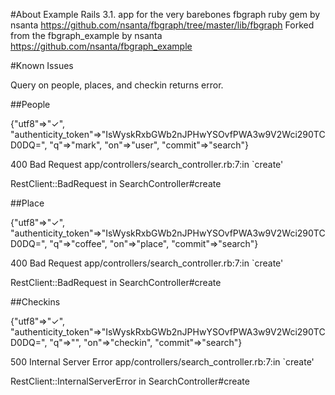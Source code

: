 #About
Example Rails 3.1. app for the very barebones fbgraph ruby gem by nsanta
https://github.com/nsanta/fbgraph/tree/master/lib/fbgraph
Forked from the fbgraph_example by nsanta
https://github.com/nsanta/fbgraph_example

#Known Issues

Query on people, places, and checkin returns error.

##People

{"utf8"=>"✓",
 "authenticity_token"=>"IsWyskRxbGWb2nJPHwYSOvfPWA3w9V2Wci290TCD0DQ=",
 "q"=>"mark",
 "on"=>"user",
 "commit"=>"search"}

400 Bad Request
app/controllers/search_controller.rb:7:in `create'

RestClient::BadRequest in SearchController#create

##Place

{"utf8"=>"✓",
 "authenticity_token"=>"IsWyskRxbGWb2nJPHwYSOvfPWA3w9V2Wci290TCD0DQ=",
 "q"=>"coffee",
 "on"=>"place",
 "commit"=>"search"}

400 Bad Request
app/controllers/search_controller.rb:7:in `create'

RestClient::BadRequest in SearchController#create


##Checkins

{"utf8"=>"✓",
 "authenticity_token"=>"IsWyskRxbGWb2nJPHwYSOvfPWA3w9V2Wci290TCD0DQ=",
 "q"=>"",
 "on"=>"checkin",
 "commit"=>"search"}

500 Internal Server Error
app/controllers/search_controller.rb:7:in `create'

RestClient::InternalServerError in SearchController#create

